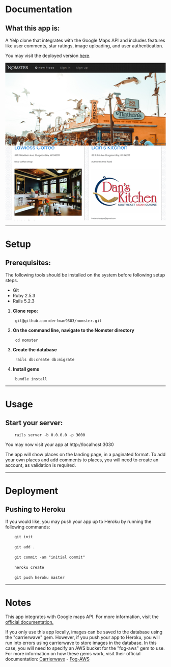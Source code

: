 # Documentation

## What this app is:

A Yelp clone that integrates with the Google Maps API and includes features like user comments, star ratings, image uploading, and user authentication.

You may visit the deployed version [here](https://nomster-frederic-hodges.herokuapp.com/).

![Nomster app screenshot](app/assets/images/nomster.PNG "Nomster app screenshot")
![Nomster app screenshot](app/assets/images/nomster2.PNG "Nomster app screenshot")
***
# Setup

## Prerequisites:
 
 The following tools should be installed on the system before following setup steps.
 
  - Git
  - Ruby 2.5.3
  - Rails 5.2.3
  
1. **Clone repo:**
       
        git@github.com:derfman9303/nomster.git
        
2. **On the command line, navigate to the Nomster directory**
        
        cd nomster

3. **Create the database**
        
        rails db:create db:migrate
        
4. **Install gems**
        
        bundle install

***
# Usage

## Start your server:

        rails server -b 0.0.0.0 -p 3000

You may now visit your app at http://localhost:3030

The app will show places on the landing page, in a paginated format. To add your own places and add comments to places, you will need to create an account, as validation is required.

***
# Deployment

## Pushing to Heroku

If you would like, you may push your app up to Heroku by running the following commands:

        git init
        
        git add .
        
        git commit -am "initial commit"
        
        heroku create
        
        git push heroku master
 
 ***
# Notes
This app integrates with Google maps API. For more information, visit the [official documentation.](https://developers.google.com/maps/documentation)

If you only use this app locally, images can be saved to the database using the "carrierwave" gem. However, if you push your app to Heroku, you will run into errors using carrierwave to store images in the database. In this case, you will need to specify an AWS bucket for the "fog-aws" gem to use. For more information on how these gems work, visit their official documentation: [Carrierwave](https://github.com/carrierwaveuploader/carrierwave) - [Fog-AWS](https://github.com/fog/fog-aws)


